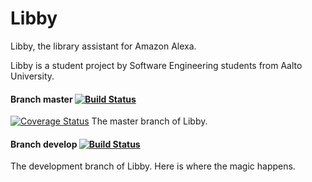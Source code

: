 # Libby
Libby, the library assistant for Amazon Alexa.

Libby is a student project by Software Engineering students from Aalto University.

#### Branch master [![Build Status](https://travis-ci.org/NickKuts/Libby.png?branch=master)](https://travis-ci.org/NickKuts/Libby)
[![Coverage Status](https://coveralls.io/repos/github/NickKuts/Libby/badge.svg?branch=master)](https://coveralls.io/github/NickKuts/Libby?branch=master)
The master branch of Libby. 

#### Branch develop [![Build Status](https://travis-ci.org/NickKuts/Libby.png?branch=develop)](https://travis-ci.org/NickKuts/Libby)
The development branch of Libby. Here is where the magic happens.
